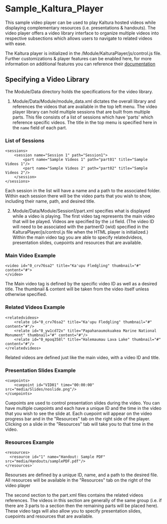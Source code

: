# Sample_Kaltura_Player
This sample video player can be used to play Kaltura hosted videos while displaying complementary resources (i.e. presentations & handouts). The video player offers a video library interface to organize multiple videos into respective subsections which allows users to navigate to related videos with ease. 

The Kaltura player is initialized in the /Module/KalturaPlayer/js/control.js file. Further customizations & player features can be enabled here, for more information on additional features you can reference their [documentation](http://player.kaltura.com/docs/kwidget)

## Specifying a Video Library
The Module/Data directory holds the specifications for the video library. 

1. Module/Data/Module/module_data.xml dictates the overall library and references the videos that are available in the top left menu. The video player library can hold multiple sessions that are built from multiple parts. This file consists of a list of sessions which have 'parts' which reference specific videos. The title in the top menu is specified here in the `name` field of each part.


### List of Sessions
    <sessions>
        <session name="Session 1" path="Session1">
            <part name="Sample Videos 1" path="part01" title="Sample Videos 1"/>
            <part name="Sample Videos 2" path="part02" title="Sample Videos 2"/>
        </session>
    </sessions>

 Each session in the list will have a name and a path to the associated folder. Within each session there will be the video parts that you wish to show, including their name, path, and desired title. 

2. Module/Data/Module/Session1/part.xml specifies what is displayed while a video is playing. The first video tag represents the main video that will be played. Videos are specified by the `id` field. (The video ID will need to be associated with the partnerID (wid) specified in the KalturaPlayer/js/control.js file when the HTML player is initialized.) Within the main video tag you are able to specify relatedvideos, presentation slides, cuepoints and resources that are available. 

### Main Video Example
    <video id="0_crv76sa2" title="Ka'upu Fledgling" thumbnail="#" content="#">
    </video>

  The Main video tag is defined by the specific video ID as well as a desired title. The thumbnail & content will be taken from the video itself unless otherwise specified. 

### Related Videos Example
    <relatedvideos>
        <relate id="0_crv76sa2" title="Ka'upu Fledgling" thumbnail="#" content="#"/>
        <relate id="0_yw1cd72x" title="Papahanaumokuakea Marine National Monument" thumbnail="#" content="#"/>
        <relate id="0_mpoq358l" title="Halemaumau Lava Lake" thumbnail="#" content="#"/>
    </relatedvideos>

Related videos are defined just like the main video, with a video ID and title.


### Presentation Slides Example
    <cuepoints>
        <cuepoint id="VID01" time="00:00:00" src="media/Slides/noslide.png"/>
    </cuepoints>

Cuepoints are used to control presentation slides during the video. You can have multiple cuepoints and each have a unique ID and the time in the video that you wish to see the slide at. Each cuepoint will appear on the video progress bar and in the "Resources" tab on the right side of the player. Clicking on a slide in the "Resources" tab will take you to that time in the video. 


### Resources Example
    <resources>
      <resource id="1" name="Handout: Sample PDF" src="media/Handouts/samplePDF.pdf"/>
    </resources>`

Resourses are defined by a unique ID, name, and a path to the desired file. All resources will be available in the "Resources"  tab on the right of the video player

The second section to the part.xml files contains the related videos references. The videos in this section are generally of the same group (i.e. if there are 3 parts to a section then the remaining parts will be placed here). These video tags will also allow you to specify presentation slides, cuepoints and resources that are available. 

